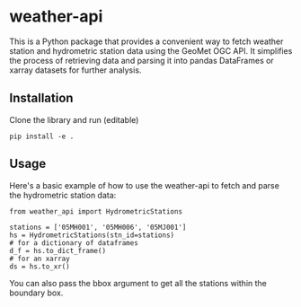 # weather-api
This is a Python package that provides a convenient way to fetch weather station and hydrometric station data using the GeoMet OGC API. It simplifies the process of retrieving data and parsing it into pandas DataFrames or xarray datasets for further analysis.

## Installation
Clone the library and run (editable)
```
pip install -e .
```

## Usage
Here's a basic example of how to use the weather-api to fetch and parse the hydrometric station data:
```
from weather_api import HydrometricStations

stations = ['05MH001', '05MH006', '05MJ001']
hs = HydrometricStations(stn_id=stations)
# for a dictionary of dataframes
d_f = hs.to_dict_frame()
# for an xarray
ds = hs.to_xr()
```
You can also pass the bbox argument to get all the stations within the boundary box.


